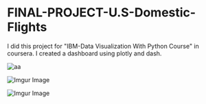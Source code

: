 # FINAL-PROJECT-U.S-Domestic-Flights
I did this project for "IBM-Data Visualization With Python Course" in coursera. I created a dashboard using plotly and dash.


 ![aa](https://imgur.com/1tw8133/to/img.png)
 
![Imgur Image](https://imgur.com/1tw8133.jpg)

![Imgur Image](http://i.imgur.com/zTONrOD.jpg)

